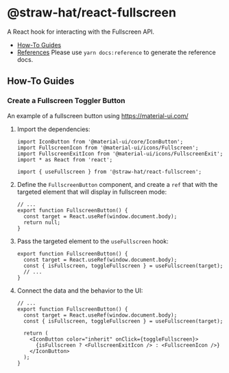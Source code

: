 # @straw-hat/react-fullscreen

A React hook for interacting with the Fullscreen API.

- [How-To Guides](#how-to-guides)
- [References](docs/references/index.html) Please use `yarn docs:reference`
  to generate the reference docs.

## How-To Guides

### Create a Fullscreen Toggler Button

An example of a fullscreen button using https://material-ui.com/

1. Import the dependencies:

   ```tsx
   import IconButton from '@material-ui/core/IconButton';
   import FullscreenIcon from '@material-ui/icons/Fullscreen';
   import FullscreenExitIcon from '@material-ui/icons/FullscreenExit';
   import * as React from 'react';

   import { useFullscreen } from '@straw-hat/react-fullscreen';
   ```

2. Define the `FullscreenButton` component, and create a `ref` that with the targeted element that will display in
   fullscreen mode:

   ```tsx
   // ...
   export function FullscreenButton() {
     const target = React.useRef(window.document.body);
     return null;
   }
   ```

3. Pass the targeted element to the `useFullscreen` hook:

   ```tsx
   export function FullscreenButton() {
     const target = React.useRef(window.document.body);
     const { isFullscreen, toggleFullscreen } = useFullscreen(target);
     // ...
   }
   ```

4. Connect the data and the behavior to the UI:

   ```tsx
   // ...
   export function FullscreenButton() {
     const target = React.useRef(window.document.body);
     const { isFullscreen, toggleFullscreen } = useFullscreen(target);

     return (
       <IconButton color="inherit" onClick={toggleFullscreen}>
         {isFullscreen ? <FullscreenExitIcon /> : <FullscreenIcon />}
       </IconButton>
     );
   }
   ```
